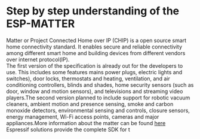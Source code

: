 # **Step by step understanding of the ESP-MATTER**
Matter or Project Connected Home over IP (CHIP) is a open source smart home connectivity standard. It enables secure and reliable connectivity among different smart home and building devices from different vendors over internet protocol(IP). <br>
The first version of the specification is already out for the developers to use. This includes some features  mains power plugs, electric lights and switches), door locks, thermostats and heating, ventilation, and air conditioning controllers, blinds and shades, home security sensors (such as door, window and motion sensors), and televisions and streaming video players.The second version planned to include support for   robotic vacuum cleaners, ambient motion and presence sensing, smoke and carbon monoxide detectors, environmental sensing and controls, closure sensors, energy management, Wi-Fi access points, cameras and major appliances.More information about the matter can be found [here](https://www.consumerreports.org/smart-home/matter-smart-home-standard-faq-a9475777045) <br>
Espressif solutions provide the complete SDK for t 